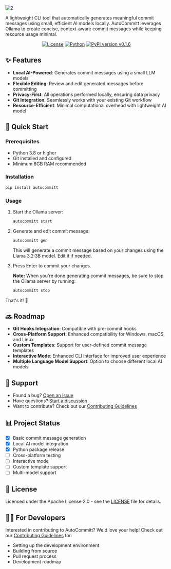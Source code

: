 ![2](https://github.com/user-attachments/assets/d1a4c15e-8bdf-448b-adc0-4a0c39a3a023)

A lightweight CLI tool that automatically generates meaningful commit messages using small, efficient AI models locally. AutoCommitt leverages Ollama to create concise, context-aware commit messages while keeping resource usage minimal.

<div align="center">

[![License](https://img.shields.io/badge/license-Apache%202.0-blue.svg)](LICENSE)
[![Python](https://img.shields.io/badge/python-3.8%2B-blue)](https://www.python.org/downloads/)
[![PyPI version v0.1.6](https://badge.fury.io/py/autocommitt.svg)](https://badge.fury.io/py/autocommitt)

</div>

## ✨ Features

- **Local AI-Powered**: Generates commit messages using a small LLM models
- **Flexible Editing**: Review and edit generated messages before committing
- **Privacy-First**: All operations performed locally, ensuring data privacy
- **Git Integration**: Seamlessly works with your existing Git workflow
- **Resource-Efficient**: Minimal computational overhead with lightweight AI model

## 🚀 Quick Start

### Prerequisites

- Python 3.8 or higher
- Git installed and configured
- Minimum 8GB RAM recommended

### Installation

```bash
pip install autocommitt
```

### Usage

1. Start the Ollama server:
   ```bash
   autocommitt start
   ```

2. Generate and edit commit message:
   ```bash
   autocommitt gen
   ```
   This will generate a commit message based on your changes using the Llama 3.2:3B model. Edit it if needed.

3. Press Enter to commit your changes.

   **Note:** When you're done generating commit messages, be sure to stop the Ollama server by running:
   ```bash
   autocommitt stop
   ```

That's it! 🎉

## 🔜 Roadmap

- **Git Hooks Integration**: Compatible with pre-commit hooks
- **Cross-Platform Support**: Enhanced compatibility for Windows, macOS, and Linux
- **Custom Templates**: Support for user-defined commit message templates
- **Interactive Mode**: Enhanced CLI interface for improved user experience
- **Multiple Language Model Support**: Option to choose different local AI models

## 🐛 Support

- Found a bug? [Open an issue](https://github.com/Spartan-71/AutoCommitt/issues)
- Have questions? [Start a discussion](https://github.com/Spartan-71/AutoCommitt/discussions)
- Want to contribute? Check out our [Contributing Guidelines](CONTRIBUTING.md)

## 📊 Project Status

- [x] Basic commit message generation
- [x] Local AI model integration
- [x] Python package release
- [ ] Cross-platform testing
- [ ] Interactive mode
- [ ] Custom template support
- [ ] Multi-model support

## 📄 License

Licensed under the Apache License 2.0 - see the [LICENSE](LICENSE) file for details.

## 👩‍💻 For Developers

Interested in contributing to AutoCommitt? We'd love your help! Check out our [Contributing Guidelines](CONTRIBUTING.md) for:

- Setting up the development environment
- Building from source
- Pull request process
- Development roadmap
